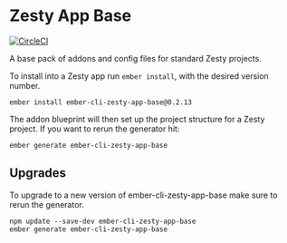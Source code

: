 # Zesty App Base

[![CircleCI](https://circleci.com/gh/zestyzesty/ember-cli-zesty-app-base.svg?style=shield&circle-token=99d1d0d30c4cece3f790a8b09298738be7f3635f)](https://circleci.com/gh/zestyzesty/ember-cli-zesty-app-base)

A base pack of addons and config files for standard Zesty projects.

To install into a Zesty app run `ember install`, with the desired version
number.

```
ember install ember-cli-zesty-app-base@0.2.13
```

The addon blueprint will then set up the project structure for a Zesty project. If you want to
rerun the generator hit:

```
ember generate ember-cli-zesty-app-base
```

## Upgrades

To upgrade to a new version of ember-cli-zesty-app-base make sure to rerun the generator.

```
npm update --save-dev ember-cli-zesty-app-base
ember generate ember-cli-zesty-app-base
```
